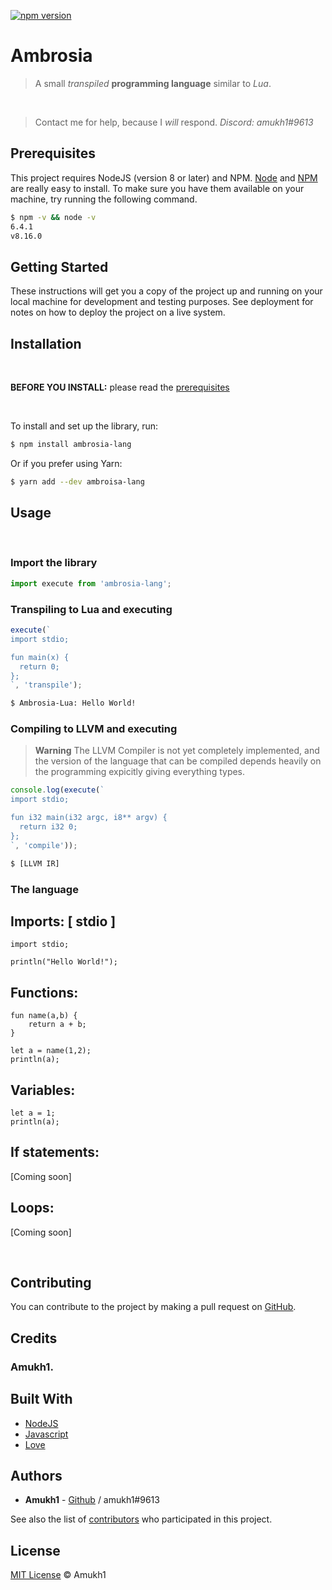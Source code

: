 [![npm version](https://badge.fury.io/js/ambrosia-lang.svg)](https://www.npmjs.com/package/ambrosia-lang)

# Ambrosia

> A small *transpiled* **programming language** similar to *Lua*.

<br>

> Contact me for help, because I *will* respond. *Discord: amukh1#9613*

## Prerequisites

This project requires NodeJS (version 8 or later) and NPM.
[Node](http://nodejs.org/) and [NPM](https://npmjs.org/) are really easy to install.
To make sure you have them available on your machine,
try running the following command.

```sh
$ npm -v && node -v
6.4.1
v8.16.0
```

## Getting Started

These instructions will get you a copy of the project up and running on your local machine for development and testing purposes. See deployment for notes on how to deploy the project on a live system.

## Installation
<br>

**BEFORE YOU INSTALL:** please read the [prerequisites](#prerequisites)

<br>

To install and set up the library, run:

```sh
$ npm install ambrosia-lang
```

Or if you prefer using Yarn:

```sh
$ yarn add --dev ambroisa-lang
```

<!-- ## There is also a vscode extension:
**[Extension Link](https://marketplace.visualstudio.com/items?itemName=amukh1.ritchie)**

**Or  just search up "Ritchie" in the extensions section**

![img](./rvsco.png) -->

## Usage
<br>

### Import the library


```js
import execute from 'ambrosia-lang';
```


### Transpiling to Lua and executing

```js
execute(`
import stdio;

fun main(x) {
  return 0;
};
`, 'transpile');
```

```sh
$ Ambrosia-Lua: Hello World!
```

### Compiling to LLVM and executing

> **Warning**
> The LLVM Compiler is not yet completely implemented, and the version of the language that can be compiled depends heavily on the programming expicitly giving everything types.

```js
console.log(execute(`
import stdio;

fun i32 main(i32 argc, i8** argv) {
  return i32 0;
};
`, 'compile'));
```

```sh
$ [LLVM IR]
```

### The language

## Imports: [ stdio ]
```amb
import stdio;

println("Hello World!");
```

## Functions:
```amb
fun name(a,b) {
    return a + b;
}

let a = name(1,2);
println(a);
```

## Variables:
```amb
let a = 1;
println(a);
```

## If statements:
[Coming soon]

## Loops:
[Coming soon]

<!-- ## Wanna learn more? check out the docs: [Visit docs](https://ritchie.js.org/docs) -->

<!-- <style>
.docs {
    transition: all 0.5s ease;
    position: relative;
    top: 0px;
    background-color:#0f38f0; 
    border-radius:25px; 
    color: white; 
    padding:25px;
    border: none;
}

.docs:Hover {
    top: -10px;
    background-color: #0009a8;
        /* color: white;  */
}

.a {
      text-decoration: none;
    color: white;
    font-size: 2rem;
}

</style> -->

<!-- <button class="docs" href="/handbook/toc/" style="" onClick="()=>{alert('Missed the link?')}">
<a class="a" href="https://ritchie.js.org/docs/">Visit Docs</a>
</button> -->


<br>

## Contributing

You can contribute to the project by making a pull request on [GitHub](https://github.com/amukh1/ambrosia-lang).

## Credits

### Amukh1.

## Built With

* [NodeJS](https://nodejs.org/)
* [Javascript](https://developer.oracle.com/languages/javascript.html)
* [Love](https://amukh1.dev)

## Authors

* **Amukh1** - [Github](https://github.com/amukh1) / amukh1#9613

See also the list of [contributors](https://github.com/amukh1/ambrosia-lang/contributors) who participated in this project.

## License

[MIT License](https://mit-license.org/2022) © Amukh1